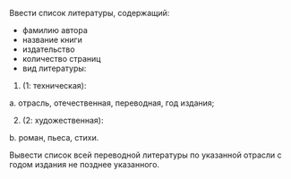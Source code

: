 Ввести список литературы, содержащий:
* фамилию автора
* название книги
* издательство
* количество страниц
* вид литературы:
1. (1: техническая):

a. отрасль, отечественная, переводная, год издания;

2. (2: художественная):

b. роман, пьеса, стихи.

Вывести список всей переводной литературы по указанной отрасли с годом издания не позднее указанного.
